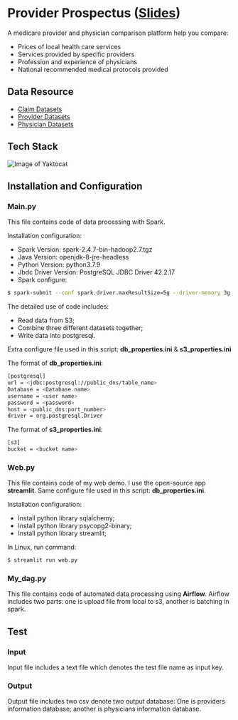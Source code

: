 # Provider Prospectus ([Slides](https://docs.google.com/presentation/d/1fSQX1sfXcJ_6hanYQRTfsz3sDo1U9aSX/edit#slide=id.g9b6a5d037e_0_256))
A medicare provider and physician comparison platform help you compare:
- Prices of local health care services
- Services provided by specific providers
- Profession and experience of physicians
- National recommended medical protocols provided
## Data Resource
- [Claim Datasets](https://www.cms.gov/Research-Statistics-Data-and-Systems/Downloadable-Public-Use-Files/SynPUFs/DE_Syn_PUF)
- [Provider Datasets](https://data.medicare.gov/Nursing-Home-Compare/Provider-Info/4pq5-n9py)
- [Physician Datasets](https://data.medicare.gov/Physician-Compare/Physician-Compare-National-Downloadable-File/mj5m-pzi6)

## Tech Stack
![Image of Yaktocat](https://github.com/haohaosijia/Provider-Prospectus/blob/master/image.png)
## Installation and Configuration
### Main.py
This file contains code of data processing with Spark. 

Installation configuration:
- Spark Version: spark-2.4.7-bin-hadoop2.7.tgz
- Java Version: openjdk-8-jre-headless
- Python Version: python3.7.9
- Jbdc Driver Version: PostgreSQL JDBC Driver 42.2.17
- Spark configure:
```sh
$ spark-submit --conf spark.driver.maxResultSize=5g --driver-memory 3g --executor-memory 4g --conf spark.shuffle.registration.timeout=50000 --conf spark.sql.shuffle.partitions=1000 --driver-class-path postgresql-42.2.16.jar --jars postgresql-42.2.16.jar --packages com.amazonaws:aws-java-sdk:1.7.4,org.apache.hadoop:hadoop-aws:2.7.7 --conf spark.executor.extraJavaOptions=-Dcom.amazonaws.services.s3.enableV4=true --conf spark.driver.extraJavaOptions=-Dcom.amazonaws.services.s3.enableV4=true --master spark://10.0.0.5:7077 main.py

```

The detailed use of code includes:
- Read data from S3;
- Combine three different datasets together;
- Write data into postgresql.

Extra configure file used in this script: **db_properties.ini** & **s3_properties.ini**

The format of **db_properties.ini**:

```sh
[postgresql]     
url = <jdbc:postgresql://public_dns/table_name>          
Database = <Database name>  
username = <user name>       
password = <password>    
host = <public_dns:port_number>    
driver = org.postgresql.Driver 
```
The format of **s3_properties.ini**:

```sh
[s3]     
bucket = <bucket name> 
```

### Web.py
This file contains code of my web demo. I use the open-source app **streamlit**.
Same configure file used in this script: **db_properties.ini**.

Installation configuration:
- Install python library sqlalchemy;
- Install python library psycopg2-binary;
- Install python library streamlit;

In Linux, run command:
```sh
$ streamlit run web.py

```

### My_dag.py

This file contains code of automated data processing using **Airflow**. Airflow includes two parts: one is upload file from local to s3, another is batching in spark.

## Test
### Input
Input file includes a text file which denotes the test file name as input key.

### Output
Output file includes two csv denote two output database: One is providers information database; another is physicians information database.
